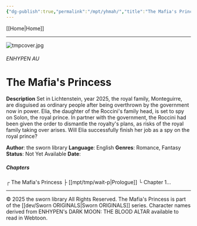 ```yaml
---
{"dg-publish":true,"permalink":"/mpt/yhmah/","title":"The Mafia's Princess"}
---
```


[[Home\|Home]] 

***

![tmpcover.jpg](/img/user/a%20storage/tmpcover.jpg)
###### ENHYPEN AU
# The Mafia's Princess

**Description**
Set in Lichtenstein, year 2025, the royal family, Monteguirre, are disguised as ordinary people after being overthrown by the government now in power.
Elia, the daughter of the Roccini's family head, is set to spy on Solon, the royal prince. In partner with the government, the Roccini had been given the order to dismantle the royalty's plans, as risks of the royal family taking over arises. Will Elia successfully finish her job as a spy on the royal prince?

**Author**: the sworn library
**Language**: English
**Genres**: Romance, Fantasy
**Status**: Not Yet Available
**Date**: 
##### Chapters
┌ The Mafia's Princess
├ [[mpt/tmp/wait-p\|Prologue]]
└ Chapter 1...

***
© 2025 the sworn library
All Rights Reserved.
The Mafia's Princess is part of the [[dev/Sworn ORIGINALS\|Sworn ORIGINALS]] series.
Character names derived from ENHYPEN's DARK MOON: THE BLOOD ALTAR available to read in Webtoon.